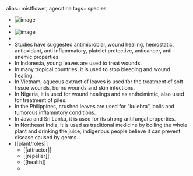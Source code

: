 alias:: mistflower, ageratina
tags:: species

- ![image](https://ipfs.io/ipfs/QmeNoF8yhzUqxyPZsoRQQKNFfcDaydKUZfpgxFgV3Rg7G6)
-
- ![image](https://ipfs.io/ipfs/Qmb6pqZdKfsmYwRFxNugEpiDVbojkTRXr73dbQegX4QF5q)
-
- Studies have suggested antimicrobial, wound healing, hemostatic, antioxidant, anti inflammatory, platelet protective, anticancer, anti-anemic properties.
- In Indonesia, young leaves are used to treat wounds.
- In many tropical countries, it is used to stop bleeding and wound healing.
- In Vietnam, aqueous extract of leaves is used for the treatment of soft tissue wounds, burns wounds and skin infections.
- In Nigeria, it is used for wound healings and as anthelmintic, also used for treatment of piles.
- In the Philippines, crushed leaves are used for "kulebra", bolis and tumorous inflammtory conditions.
- In Java and Sri Lanka, it is used for its strong antifungal properties.
- in Northeast India, it is used as traditional medicine by boiling the whole plant and drinking the juice, indigenous people believe it can prevent disease caused by germs.
- [[plant/roles]]
	- [[attractor]]
	- [[repeller]]
	- [[health]]
	-